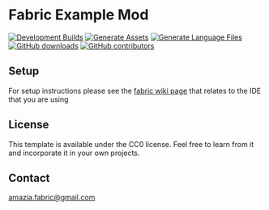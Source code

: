 # Fabric Example Mod


[![Development Builds](https://github.com/JulianWww/Amazia-fabric/workflows/Development%20Builds/badge.svg)](https://github.com/JulianWww/Amazia-fabric/actions?query=workflow%3A%22Development+Builds%22)
[![Generate Assets](https://github.com/JulianWww/Amazia-fabric/actions/workflows/generate_data.yml/badge.svg)](https://github.com/JulianWww/Amazia-fabric/actions/workflows/generate_data.yml)
[![Generate Language Files](https://github.com/JulianWww/Amazia-fabric/actions/workflows/generate_languages.yml/badge.svg)](https://github.com/JulianWww/Amazia-fabric/actions/workflows/generate_languages.yml)
[![GitHub downloads](https://img.shields.io/github/downloads/JulianWww/Amazia-fabric/total?label=Github%20downloads&logo=github)](https://github.com/JulianWww/Amazia-fabric/releases)
[![GitHub contributors](https://img.shields.io/github/contributors/JulianWww/Amazia-fabric?label=Contributors&logo=github)](https://github.com/JulianWww/Amazia-fabric/graphs/contributors)

## Setup

For setup instructions please see the [fabric wiki page](https://fabricmc.net/wiki/tutorial:setup) that relates to the IDE that you are using

## License

This template is available under the CC0 license. Feel free to learn from it and incorporate it in your own projects.

## Contact
amazia.fabric@gmail.com

